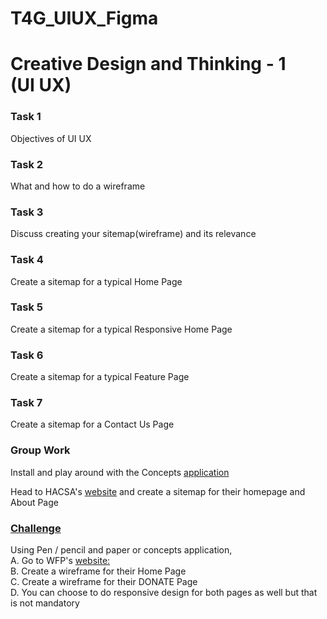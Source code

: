 ﻿# T4G_UIUX_Figma

  <body>
    <h1>Creative Design and Thinking - 1 <br>(UI UX)</h1>
    <div class="tasks">
      <h3>Task 1</h3>
      <p>Objectives of UI UX</p>
      <h3>Task 2</h3>
      <p>What and how to do a wireframe</p>
      <h3>Task 3</h3>
      <p>Discuss creating your sitemap(wireframe) and its relevance</p>
      <h3>Task 4</h3>
      <p>Create a sitemap for a typical Home Page</p>
      <h3>Task 5</h3>
      <p>Create a sitemap for a typical Responsive Home Page</p>
      <h3>Task 6</h3>
      <p>Create a sitemap for a typical Feature Page</p>
      <h3>Task 7</h3>
      <p>Create a sitemap for a Contact Us Page</p>
      <h3>Group Work</h3>
      <p>Install and play around with the Concepts <a href="https://apps.microsoft.com/detail/9NGQM8FPH9WQ">application</a></p>
      <p>Head to HACSA's <a href="https://thehacsa.org/">website</a> and create a sitemap for their homepage and About Page </p>
      <div id="challenge">
        <h3 class="challenge"><u>Challenge</u></h3>
        <p>
          Using Pen / pencil and paper or concepts application, <br />
          A. Go to WFP's <a href="https://www.wfp.org/countries/ghana">website:</a><br />
          B. Create a wireframe for their Home Page <br />
          C. Create a wireframe for their DONATE Page<br>
          D. You can choose to do responsive design for both pages as well but that is not mandatory<br />
        </p>
      </div>
    </div>
    <!-- <script>
      alert("Hello World!!!");
      let name = prompt("Hi there what is your name? ");
      alert(`Your name is ${name}, Bravo!!`);
      // var name = prompt("Hi there what is your name? ");
      //   const name = prompt("Hi there what is your name? ");
    </script> -->
    <!-- <script src="src/index.js"></script> -->
  </body>
</html>

